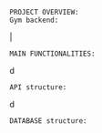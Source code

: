     PROJECT OVERVIEW:
    Gym backend:
|        

    MAIN FUNCTIONALITIES:
d

    
    API structure:
d
    
    DATABASE structure:

    


